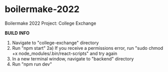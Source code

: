# boilermake-2022
Boilermake 2022 Project: College Exchange

**BUILD INFO**
1) Navigate to "college-exchange" directory
2) Run "npm start"
  2a) If you receive a permissions error, run "sudo chmod +x node_modules/.bin/react-scripts" and try again
3) In a new terminal window, navigate to "backend" directory
4) Run "npm run dev"
